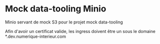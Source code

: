 # Mock data-tooling Minio

Minio servant de mock S3 pour le projet mock data-tooling

Afin d'avoir un certificat valide, les ingress doivent être un sous le domaine *.dev.numerique-interieur.com
